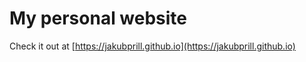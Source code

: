 # My personal website

Check it out at [https://jakubprill.github.io](https://jakubprill.github.io)
